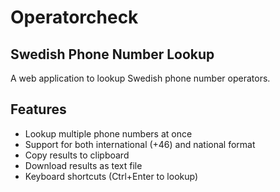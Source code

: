 # Operatorcheck
## Swedish Phone Number Lookup
A web application to lookup Swedish phone number operators.

## Features
- Lookup multiple phone numbers at once
- Support for both international (+46) and national format
- Copy results to clipboard
- Download results as text file
- Keyboard shortcuts (Ctrl+Enter to lookup)
